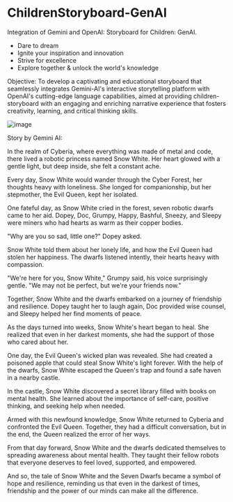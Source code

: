 # ChildrenStoryboard-GenAI
Integration of Gemini and OpenAI: Storyboard for Children: GenAI.

- Dare to dream 
- Ignite your inspiration and innovation
- Strive for excellence
- Explore together & unlock the world's knowledge 

Objective:
To develop a captivating and educational storyboard that seamlessly integrates Gemini-AI's interactive storytelling platform with OpenAI's cutting-edge language capabilities, aimed at providing children-storyboard with an engaging and enriching narrative experience that fosters creativity, learning, and critical thinking skills.

![image](https://github.com/ubc-tuehoang/ChildrenStoryboard-GenAI/assets/86985864/631c7a0c-3577-4c2c-b38a-2c3fef11ac57)


Story by Gemini AI:

In the realm of Cyberia, where everything was made of metal and code, there lived a robotic princess named Snow White. Her heart glowed with a gentle light, but deep inside, she felt a constant ache.

Every day, Snow White would wander through the Cyber Forest, her thoughts heavy with loneliness. She longed for companionship, but her stepmother, the Evil Queen, kept her isolated.

One fateful day, as Snow White cried in the forest, seven robotic dwarfs came to her aid. Dopey, Doc, Grumpy, Happy, Bashful, Sneezy, and Sleepy were miners who had hearts as warm as their copper bodies.

"Why are you so sad, little one?" Dopey asked.

Snow White told them about her lonely life, and how the Evil Queen had stolen her happiness. The dwarfs listened intently, their hearts heavy with compassion.

"We're here for you, Snow White," Grumpy said, his voice surprisingly gentle. "We may not be perfect, but we're your friends now."

Together, Snow White and the dwarfs embarked on a journey of friendship and resilience. Dopey taught her to laugh again, Doc provided wise counsel, and Sleepy helped her find moments of peace.

As the days turned into weeks, Snow White's heart began to heal. She realized that even in her darkest moments, she had the support of those who cared about her.

One day, the Evil Queen's wicked plan was revealed. She had created a poisoned apple that could steal Snow White's light forever. With the help of the dwarfs, Snow White escaped the Queen's trap and found a safe haven in a nearby castle.

In the castle, Snow White discovered a secret library filled with books on mental health. She learned about the importance of self-care, positive thinking, and seeking help when needed.

Armed with this newfound knowledge, Snow White returned to Cyberia and confronted the Evil Queen. Together, they had a difficult conversation, but in the end, the Queen realized the error of her ways.

From that day forward, Snow White and the dwarfs dedicated themselves to spreading awareness about mental health. They taught their fellow robots that everyone deserves to feel loved, supported, and empowered.

And so, the tale of Snow White and the Seven Dwarfs became a symbol of hope and resilience, reminding us that even in the darkest of times, friendship and the power of our minds can make all the difference.

